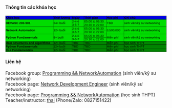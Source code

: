 #### Thông tin các khóa học
![courses](courses2.png)               
          

#### Liên hệ
Facebook group: [Programming && NetworkAutomation](https://www.facebook.com/groups/programmingna2001/) (sinh viên/kỹ sư networking)        
Facebook page: [Network Development Engineer](https://www.facebook.com/groups/programmingna/) (sinh viên/kỹ sư networking)             
Facebook page: [Programming && NetworkAutomation](https://www.facebook.com/programmingna2001/) (học sinh THPT)                 
Teacher/instructor: [thai](https://www.facebook.com/thaiquocvo2001) (Phone/Zalo: 0827151422)                                      
